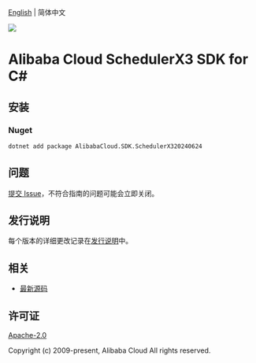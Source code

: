 [English](README.md) | 简体中文

![](https://aliyunsdk-pages.alicdn.com/icons/AlibabaCloud.svg)

# Alibaba Cloud SchedulerX3 SDK for C#

## 安装

### Nuget

```bash
dotnet add package AlibabaCloud.SDK.SchedulerX320240624
```

## 问题

[提交 Issue](https://github.com/aliyun/alibabacloud-csharp-sdk/issues/new)，不符合指南的问题可能会立即关闭。

## 发行说明

每个版本的详细更改记录在[发行说明](./ChangeLog.md)中。

## 相关

* [最新源码](https://github.com/aliyun/alibabacloud-csharp-sdk/)

## 许可证

[Apache-2.0](http://www.apache.org/licenses/LICENSE-2.0)

Copyright (c) 2009-present, Alibaba Cloud All rights reserved.
